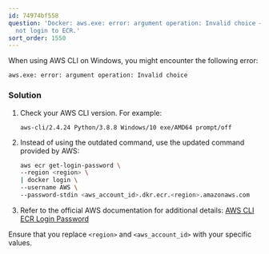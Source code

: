 ```yaml
---
id: 74974bf558
question: 'Docker: aws.exe: error: argument operation: Invalid choice — Docker can
  not login to ECR.'
sort_order: 1550
---
```


When using AWS CLI on Windows, you might encounter the following error:

```
aws.exe: error: argument operation: Invalid choice
```

### Solution

1. Check your AWS CLI version. For example:
   
   ```
   aws-cli/2.4.24 Python/3.8.8 Windows/10 exe/AMD64 prompt/off
   ```

2. Instead of using the outdated command, use the updated command provided by AWS:

   ```bash
   aws ecr get-login-password \
   --region <region> \
   | docker login \
   --username AWS \
   --password-stdin <aws_account_id>.dkr.ecr.<region>.amazonaws.com
   ```

3. Refer to the official AWS documentation for additional details: [AWS CLI ECR Login Password](https://docs.aws.amazon.com/cli/latest/reference/ecr/get-login-password.html)

Ensure that you replace `<region>` and `<aws_account_id>` with your specific values.